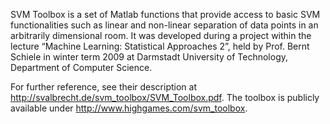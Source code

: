 SVM Toolbox is a set of Matlab functions that provide access to basic SVM functionalities such as linear and non-linear separation of data points in an arbitrarily dimensional room. It was developed during a project within the lecture “Machine Learning: Statistical Approaches 2”, held by Prof. Bernt Schiele in winter term 2009 at Darmstadt University of Technology, Department of Computer Science.

For further reference, see their description at http://svalbrecht.de/svm_toolbox/SVM_Toolbox.pdf.
The toolbox is publicly available under http://www.highgames.com/svm_toolbox.
